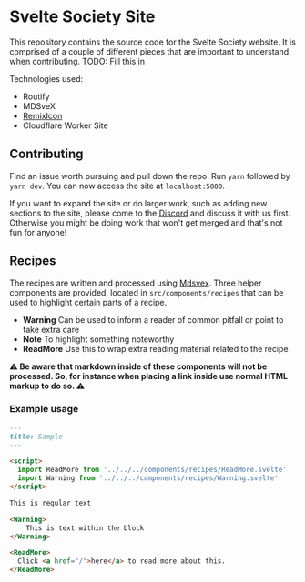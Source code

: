 # Svelte Society Site

This repository contains the source code for the Svelte Society website. It is comprised of a couple of different pieces that are important to understand when contributing. TODO: Fill this in

Technologies used:
* Routify
* MDSveX
* [RemixIcon](https://icones.js.org/collection/ri)
* Cloudflare Worker Site

## Contributing

Find an issue worth pursuing and pull down the repo. Run `yarn` followed by `yarn dev`. You can now access the site at `localhost:5000`.

If you want to expand the site or do larger work, such as adding new sections to the site, please come to the [Discord](https://discord.gg/JcvNM8p) and discuss it with us first. Otherwise you might be doing work that won't get merged and that's not fun for anyone!

## Recipes

The recipes are written and processed using [Mdsvex](https://mdsvex.com/). Three helper components are provided, located in `src/components/recipes` that can be used to highlight certain parts of a recipe.

- **Warning** Can be used to inform a reader of common pitfall or point to take extra care
- **Note** To highlight something noteworthy
- **ReadMore** Use this to wrap extra reading material related to the recipe

**⚠️ Be aware that markdown inside of these components will not be processed. So, for instance when placing a link inside use normal HTML markup to do so. ⚠️**

### Example usage

```md
---
title: Sample
---

<script>
  import ReadMore from '../../../components/recipes/ReadMore.svelte'
  import Warning from '../../../components/recipes/Warning.svelte'
</script>

This is regular text

<Warning>
    This is text within the block
</Warning>

<ReadMore>
  Click <a href="/">here</a> to read more about this.
</ReadMore>
```
